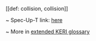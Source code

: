 [[def: collision, collision]]

~ Spec-Up-T link: <a href='https://weboftrust.github.io/WOT-terms/docs/glossary/collision'>here</a>

~ More in <a href="https://weboftrust.github.io/WOT-terms/docs/glossary/collision">extended KERI glossary</a>
